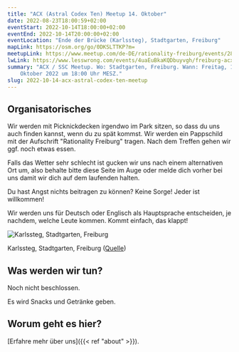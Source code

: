 ```yaml
---
title: "ACX (Astral Codex Ten) Meetup 14. Oktober"
date: 2022-08-23T18:00:59+02:00
eventStart: 2022-10-14T18:00:00+02:00
eventEnd: 2022-10-14T20:00:00+02:00
eventLocation: "Ende der Brücke (Karlssteg), Stadtgarten, Freiburg"
mapLink: https://osm.org/go/0DKSLTTKP?m=
meetupLink: https://www.meetup.com/de-DE/rationality-freiburg/events/288007506/
lwLink: https://www.lesswrong.com/events/4uaEuBkaKQDbuyvgh/freiburg-acx-ssc-meetup
summary: "ACX / SSC Meetup. Wo: Stadtgarten, Freiburg. Wann: Freitag, 14.
    Oktober 2022 um 18:00 Uhr MESZ."
slug: 2022-10-14-acx-astral-codex-ten-meetup
---
```


## Organisatorisches

Wir werden mit Picknickdecken irgendwo im Park sitzen, so dass du uns auch
finden kannst, wenn du zu spät kommst. Wir werden ein Pappschild mit der
Aufschrift "Rationality Freiburg" tragen. Nach dem Treffen gehen wir ggf. noch
etwas essen.

Falls das Wetter sehr schlecht ist gucken wir uns nach einem alternativen Ort
um, also behalte bitte diese Seite im Auge oder melde dich vorher bei uns damit
wir dich auf dem laufenden halten.

Du hast Angst nichts beitragen zu können? Keine Sorge! Jeder ist willkommen!

Wir werden uns für Deutsch oder Englisch als Hauptsprache entscheiden, je
nachdem, welche Leute kommen. Kommt einfach, das klappt!

![Karlssteg, Stadtgarten, Freiburg](/images/karlssteg.jpg 'Karlssteg, Stadtgarten, Freiburg')

Karlssteg, Stadtgarten, Freiburg ([Quelle](https://commons.wikimedia.org/wiki/Category:Karlssteg?uselang=de#/media/File:Karlssteg1.jpg))


## Was werden wir tun?

Noch nicht beschlossen.

Es wird Snacks und Getränke geben.


## Worum geht es hier?

[Erfahre mehr über uns]({{< ref "about" >}}).
